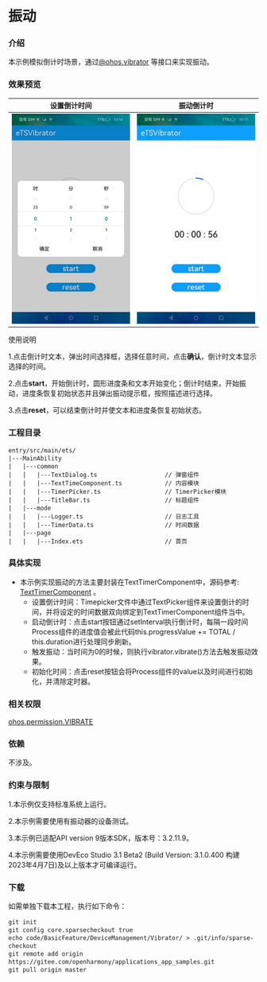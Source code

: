 # 振动

### 介绍

本示例模拟倒计时场景，通过[@ohos.vibrator](https://gitee.com/openharmony/docs/blob/master/zh-cn/application-dev/reference/apis-sensor-service-kit/js-apis-vibrator.md) 等接口来实现振动。

### 效果预览

|设置倒计时间|振动倒计时|
|--------------------------------|--------------------------------|
|![](./screenshots/device/setTime.jpeg)|![](./screenshots/device/vibratorTime.jpeg)

使用说明

1.点击倒计时文本，弹出时间选择框，选择任意时间，点击**确认**，倒计时文本显示选择的时间。

2.点击**start**，开始倒计时，圆形进度条和文本开始变化；倒计时结束，开始振动，进度条恢复初始状态并且弹出振动提示框，按照描述进行选择。

3.点击**reset**，可以结束倒计时并使文本和进度条恢复初始状态。

### 工程目录
```
entry/src/main/ets/
|---MainAbility
|   |---common
|   |   |---TextDialog.ts                   // 弹窗组件
|   |   |---TextTimeComponent.ts            // 内容模块
|   |   |---TimerPicker.ts                  // TimerPicker模块
|   |   |---TitleBar.ts                     // 标题组件
|   |---mode
|   |   |---Logger.ts                       // 日志工具
|   |   |---TimerData.ts                    // 时间数据
|   |---page
|   |   |---Index.ets                       // 首页

```
### 具体实现

* 本示例实现振动的方法主要封装在TextTimerComponent中，源码参考: [TextTimerComponent](entry/src/main/ets/MainAbility/common/TextTimerComponent.ets) 。
    * 设置倒计时间：Timepicker文件中通过TextPicker组件来设置倒计的时间，并将设定的时间数据双向绑定到TextTimerComponent组件当中。
    * 启动倒计时：点击start按钮通过setInterval执行倒计时，每隔一段时间Process组件的进度值会被此代码this.progressValue += TOTAL / this.duration进行处理同步刷新。
    * 触发振动：当时间为0的时候，则执行vibrator.vibrate()方法去触发振动效果。
    * 初始化时间：点击reset按钮会将Process组件的value以及时间进行初始化，并清除定时器。
  
### 相关权限

[ohos.permission.VIBRATE](https://gitee.com/openharmony/docs/blob/master/zh-cn/application-dev/security/AccessToken/permissions-for-all.md#ohospermissionvibrate)

### 依赖

不涉及。

### 约束与限制

1.本示例仅支持标准系统上运行。

2.本示例需要使用有振动器的设备测试。

3.本示例已适配API version 9版本SDK，版本号：3.2.11.9。

4.本示例需要使用DevEco Studio 3.1 Beta2 (Build Version: 3.1.0.400 构建 2023年4月7日)及以上版本才可编译运行。

### 下载

如需单独下载本工程，执行如下命令：
```
git init
git config core.sparsecheckout true
echo code/BasicFeature/DeviceManagement/Vibrator/ > .git/info/sparse-checkout
git remote add origin https://gitee.com/openharmony/applications_app_samples.git
git pull origin master

```

